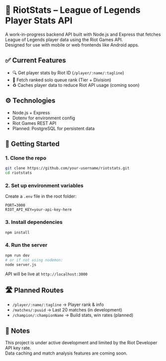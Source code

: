 # 🔹 RiotStats – League of Legends Player Stats API

A work-in-progress backend API built with Node.js and Express that fetches League of Legends player data using the Riot Games API.  
Designed for use with mobile or web frontends like Android apps.

## ✅ Current Features

- 🔍 Get player stats by Riot ID (`/player/:name/:tagline`)
- 📄 Fetch ranked solo queue rank (Tier + Division)
- ♻️ Caches player data to reduce Riot API usage (coming soon)

## ⚙️ Technologies

- Node.js + Express
- Dotenv for environment config
- Riot Games REST API
- Planned: PostgreSQL for persistent data

## 🚀 Getting Started

### 1. Clone the repo

```bash
git clone https://github.com/your-username/riotstats.git
cd riotstats
```

### 2. Set up environment variables

Create a `.env` file in the root folder:

```env
PORT=3000
RIOT_API_KEY=your-api-key-here
```

### 3. Install dependencies

```bash
npm install
```

### 4. Run the server

```bash
npm run dev
# or if not using nodemon:
node server.js
```

API will be live at `http://localhost:3000`

## 🛣️ Planned Routes

- `/player/:name/:tagline` → Player rank & info  
- `/matches/:puuid` → Last 20 matches (in development)  
- `/champion/:championName` → Build stats, win rates (planned)

## 📌 Notes

This project is under active development and limited by the Riot Developer API key rate.  
Data caching and match analysis features are coming soon.

```
